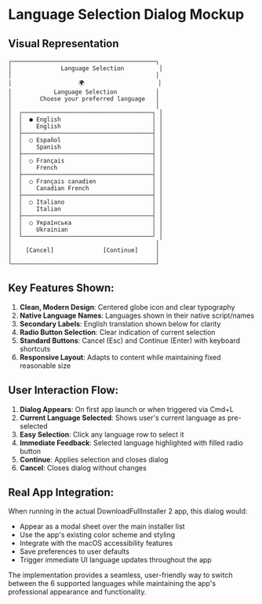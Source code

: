 # Language Selection Dialog Mockup

## Visual Representation

```
┌─────────────────────────────────────────┐
│              Language Selection          │
│                                         │
│                   🌍                     │
│            Language Selection           │
│        Choose your preferred language   │
│                                         │
│  ┌─────────────────────────────────────┐ │
│  │  ● English                          │ │
│  │    English                          │ │
│  ├─────────────────────────────────────┤ │
│  │  ○ Español                          │ │
│  │    Spanish                          │ │
│  ├─────────────────────────────────────┤ │
│  │  ○ Français                         │ │
│  │    French                           │ │
│  ├─────────────────────────────────────┤ │
│  │  ○ Français canadien                │ │
│  │    Canadian French                  │ │
│  ├─────────────────────────────────────┤ │
│  │  ○ Italiano                         │ │
│  │    Italian                          │ │
│  ├─────────────────────────────────────┤ │
│  │  ○ Українська                       │ │
│  │    Ukrainian                        │ │
│  └─────────────────────────────────────┘ │
│                                         │
│    [Cancel]              [Continue]     │
│                                         │
└─────────────────────────────────────────┘
```

## Key Features Shown:

1. **Clean, Modern Design**: Centered globe icon and clear typography
2. **Native Language Names**: Languages shown in their native script/names
3. **Secondary Labels**: English translation shown below for clarity
4. **Radio Button Selection**: Clear indication of current selection
5. **Standard Buttons**: Cancel (Esc) and Continue (Enter) with keyboard shortcuts
6. **Responsive Layout**: Adapts to content while maintaining fixed reasonable size

## User Interaction Flow:

1. **Dialog Appears**: On first app launch or when triggered via Cmd+L
2. **Current Language Selected**: Shows user's current language as pre-selected
3. **Easy Selection**: Click any language row to select it
4. **Immediate Feedback**: Selected language highlighted with filled radio button
5. **Continue**: Applies selection and closes dialog
6. **Cancel**: Closes dialog without changes

## Real App Integration:

When running in the actual DownloadFullInstaller 2 app, this dialog would:
- Appear as a modal sheet over the main installer list
- Use the app's existing color scheme and styling
- Integrate with the macOS accessibility features
- Save preferences to user defaults
- Trigger immediate UI language updates throughout the app

The implementation provides a seamless, user-friendly way to switch between the 6 supported languages while maintaining the app's professional appearance and functionality.
